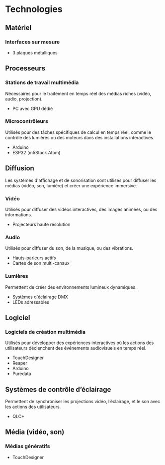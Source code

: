 # Technologies 

## Matériel

### Interfaces sur mesure
* 3 plaques métalliques

## Processeurs

### Stations de travail multimédia
Nécessaires pour le traitement en temps réel des médias riches (vidéo, audio, projection).

* PC avec GPU dédié

### Microcontrôleurs
Utilisés pour des tâches spécifiques de calcul en temps réel, comme le contrôle des lumières ou des moteurs dans des installations interactives.

* Arduino
* ESP32 (m5Stack Atom)

## Diffusion
Les systèmes d'affichage et de sonorisation sont utilisés pour diffuser les médias (vidéo, son, lumière) et créer une expérience immersive.

### Vidéo
Utilisés pour diffuser des vidéos interactives, des images animées, ou des informations.

* Projecteurs haute résolution

### Audio
Utilisés pour diffuser du son, de la musique, ou des vibrations.

* Hauts-parleurs actifs
* Cartes de son multi-canaux

### Lumières
Permettent de créer des environnements lumineux dynamiques.

* Systèmes d'éclairage DMX
* LEDs adressables

## Logiciel
### Logiciels de création multimédia
Utilisés pour développer des expériences interactives où les actions des utilisateurs déclenchent des événements audiovisuels en temps réel.

* TouchDesigner
* Reaper
* Arduino
* Puredata

## Systèmes de contrôle d’éclairage
Permettent de synchroniser les projections vidéo, l’éclairage, et le son avec les actions des utilisateurs.

* QLC+

## Média (vidéo, son)

### Médias génératifs
* TouchDesigner

